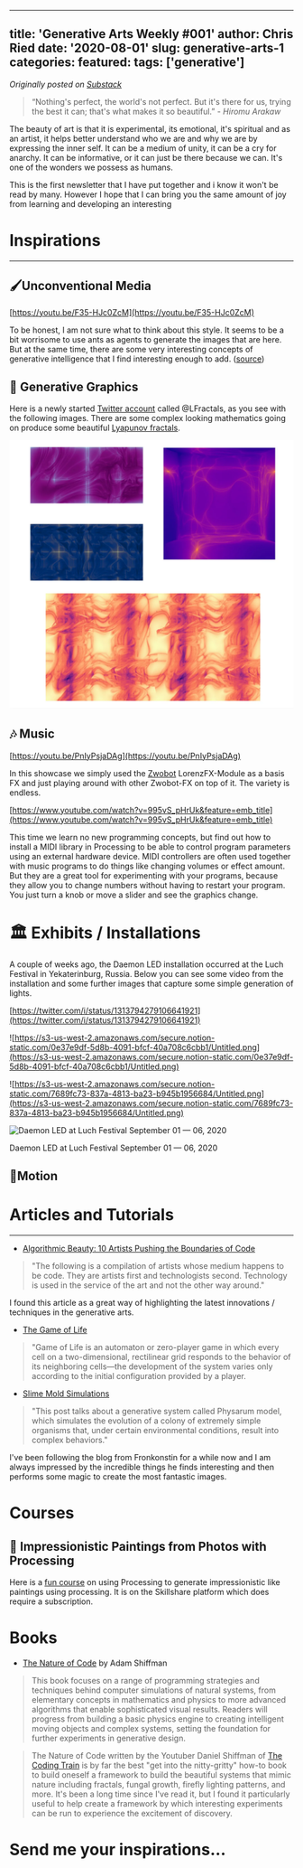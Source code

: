 
---
title: 'Generative Arts Weekly #001'
author: Chris Ried
date: '2020-08-01'
slug: generative-arts-1
categories: 
featured: 
tags: ['generative']
---
_Originally posted on [Substack](https://generative.substack.com/p/001-generative-arts-weekly)_

> “Nothing's perfect, the world's not perfect. But it's there for us, trying the best it can; that's what makes it so beautiful.”  - *Hiromu Arakaw*


The beauty of art is that it is experimental, its emotional, it's spiritual and as an artist, it helps better understand who we are and why we are by expressing the inner self. It can be a medium of unity, it can be a cry for anarchy. It can be informative, or it can just be there because we can. It's one of the wonders we possess as humans. 

This is the first newsletter that I have put together and i know it won't be read by many. However I hope that I can bring you the same amount of joy from learning and developing an interesting 

# Inspirations

---

## 🖌️Unconventional Media

[https://youtu.be/F35-HJc0ZcM](https://youtu.be/F35-HJc0ZcM)

To be honest, I am not sure what to think about this style. It seems to be a bit worrisome to use ants as agents to generate the images that are here. But at the same time, there are some very interesting concepts of generative intelligence that I find interesting enough to add. ([source](https://kottke.org/20/10/paintings-by-fire-ants))

## 📸 Generative Graphics

Here is a newly started [Twitter account](https://twitter.com/LFractals?s=20)  called @LFractals, as you see with the following images. There are some complex looking mathematics going on produce some beautiful [Lyapunov fractals](https://en.wikipedia.org/wiki/Lyapunov_fractal).

![img](gaw1-1.jpg)

## 🎶 Music

[https://youtu.be/PnIyPsjaDAg](https://youtu.be/PnIyPsjaDAg)

In this showcase we simply used the [Zwobot](https://www.zwobotmax.com) LorenzFX-Module as a basis FX and just playing around with other Zwobot-FX on top of it. The variety is endless.

[https://www.youtube.com/watch?v=995vS_pHrUk&feature=emb_title](https://www.youtube.com/watch?v=995vS_pHrUk&feature=emb_title)

This time we learn no new programming concepts, but find out how to install a MIDI library in Processing to be able to control program parameters using an external hardware device. MIDI controllers are often used together with music programs to do things like changing volumes or effect amount. But they are a great tool for experimenting with your programs, because they allow you to change numbers without having to restart your program. You just turn a knob or move a slider and see the graphics change.

# 🏛️ Exhibits / Installations

A couple of weeks ago, the Daemon LED installation occurred at the Luch Festival in Yekaterinburg, Russia. Below you can see some video from the installation and some further images that capture some simple generation of lights. 

[https://twitter.com/i/status/1313794279106641921](https://twitter.com/i/status/1313794279106641921)

![https://s3-us-west-2.amazonaws.com/secure.notion-static.com/0e37e9df-5d8b-4091-bfcf-40a708c6cbb1/Untitled.png](https://s3-us-west-2.amazonaws.com/secure.notion-static.com/0e37e9df-5d8b-4091-bfcf-40a708c6cbb1/Untitled.png)

![https://s3-us-west-2.amazonaws.com/secure.notion-static.com/7689fc73-837a-4813-ba23-b945b1956684/Untitled.png](https://s3-us-west-2.amazonaws.com/secure.notion-static.com/7689fc73-837a-4813-ba23-b945b1956684/Untitled.png)

![Daemon LED at Luch Festival
September 01 — 06, 2020](https://s3-us-west-2.amazonaws.com/secure.notion-static.com/69cb9b42-1c19-4b87-a225-71a320e8ccee/Untitled.png)

Daemon LED at Luch Festival
September 01 — 06, 2020

## 🚤Motion

# Articles and Tutorials

---

- [Algorithmic Beauty: 10 Artists Pushing the Boundaries of Code](https://medium.com/feed-fatigue/algorithmic-beauty-10-artists-pushing-the-boundaries-of-code-2d55b58aedea)

> "The following is a compilation of artists whose medium happens to be code. They are artists first and technologists second. Technology is used in the service of the art and not the other way around."
> 

I found this article as a great way of  highlighting the latest innovations / techniques in the generative arts. 

- [The Game of Life](https://brooklynrail.org/2020/09/artseen/The-Game-of-Life-Emergence-in-Generative-Art)

> "Game of Life is an automaton or zero-player game in which every cell on a two-dimensional, rectilinear grid responds to the behavior of its neighboring cells—the development of the system varies only according to the initial configuration provided by a player.
> 

- [Slime Mold Simulations](https://fronkonstin.com/2020/08/11/abstractions/)

> "This post talks about a generative system called Physarum model, which simulates the evolution of a colony of extremely simple organisms that, under certain environmental conditions, result into complex behaviors."
> 

I've been following the blog from Fronkonstin for a while now and I am always impressed by the incredible things he finds interesting and then performs some magic to create the most fantastic images.  

# Courses

## 🎨 Impressionistic Paintings from Photos with Processing

Here is a [fun course](https://www.skillshare.com/classes/Creative-Generative-Art-How-to-Easily-Code-Impressionistic-Paintings-from-Photos-With-Processing/1676257234) on using Processing to generate impressionistic like paintings using processing.  It is on the Skillshare platform which does require a subscription. 

# Books

- [The Nature of Code](https://www.amazon.com/Nature-Code-Daniel-Shiffman-ebook/dp/B00BPFT8D4/ref=sr_1_50?dchild=1&keywords=processing&qid=1602357653&sr=8-50) by Adam Shiffman


> This book focuses on a range of programming strategies and techniques behind computer simulations of natural systems, from elementary concepts in mathematics and physics to more advanced algorithms that enable sophisticated visual results. Readers will progress from building a basic physics engine to creating intelligent moving objects and complex systems, setting the foundation for further experiments in generative design.


> The Nature of Code written by the Youtuber Daniel Shiffman of [The Coding Train](https://www.youtube.com/user/shiffman) is by far the best "get into the nitty-gritty" how-to book to build oneself a framework to build the beautiful systems that mimic nature including fractals, fungal growth, firefly lighting patterns, and more. It's been a long time since I've read it, but I found it particularly useful to help create a framework by which interesting experiments can be run to experience the excitement of discovery. 

# Send me your inspirations...